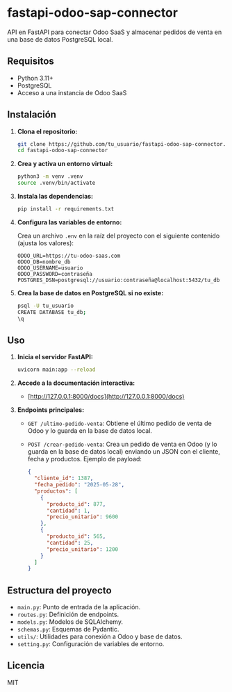 # fastapi-odoo-sap-connector

API en FastAPI para conectar Odoo SaaS y almacenar pedidos de venta en una base de datos PostgreSQL local.

## Requisitos

- Python 3.11+
- PostgreSQL
- Acceso a una instancia de Odoo SaaS

## Instalación

1. **Clona el repositorio:**

   ```sh
   git clone https://github.com/tu_usuario/fastapi-odoo-sap-connector.git
   cd fastapi-odoo-sap-connector
   ```

2. **Crea y activa un entorno virtual:**

   ```sh
   python3 -m venv .venv
   source .venv/bin/activate
   ```

3. **Instala las dependencias:**

   ```sh
   pip install -r requirements.txt
   ```

4. **Configura las variables de entorno:**

   Crea un archivo `.env` en la raíz del proyecto con el siguiente contenido (ajusta los valores):

   ```
   ODOO_URL=https://tu-odoo-saas.com
   ODOO_DB=nombre_db
   ODOO_USERNAME=usuario
   ODOO_PASSWORD=contraseña
   POSTGRES_DSN=postgresql://usuario:contraseña@localhost:5432/tu_db
   ```

5. **Crea la base de datos en PostgreSQL si no existe:**

   ```sh
   psql -U tu_usuario
   CREATE DATABASE tu_db;
   \q
   ```

## Uso

1. **Inicia el servidor FastAPI:**

   ```sh
   uvicorn main:app --reload
   ```

2. **Accede a la documentación interactiva:**

   - [http://127.0.0.1:8000/docs](http://127.0.0.1:8000/docs)

3. **Endpoints principales:**

   - `GET /ultimo-pedido-venta`: Obtiene el último pedido de venta de Odoo y lo guarda en la base de datos local.
   - `POST /crear-pedido-venta`: Crea un pedido de venta en Odoo (y lo guarda en la base de datos local) enviando un JSON con el cliente, fecha y productos. Ejemplo de payload:

     ```json
     {
       "cliente_id": 1387,
       "fecha_pedido": "2025-05-28",
       "productos": [
         {
           "producto_id": 877,
           "cantidad": 1,
           "precio_unitario": 9600
         },
         {
           "producto_id": 565,
           "cantidad": 25,
           "precio_unitario": 1200
         }
       ]
     }
     ```

## Estructura del proyecto

- `main.py`: Punto de entrada de la aplicación.
- `routes.py`: Definición de endpoints.
- `models.py`: Modelos de SQLAlchemy.
- `schemas.py`: Esquemas de Pydantic.
- `utils/`: Utilidades para conexión a Odoo y base de datos.
- `setting.py`: Configuración de variables de entorno.

## Licencia

MIT